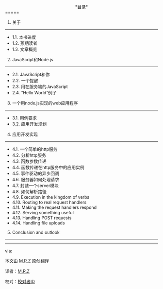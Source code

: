 <center>*目录*</center>
=====

1. 关于
----
- 1.1. 本书进度
- 1.2. 预期读者
- 1.3. 文章概览

2. JavaScript和Node.js
----
- 2.1. JavaScript和你
- 2.2. 一个提醒
- 2.3. 用在服务端的JavaScript
- 2.4. “Hello World”例子

3. 一个用node.js实现的web应用程序
----
- 3.1. 用例要求
- 3.2. 应用开发规划

4. 应用开发实现
----
- 4.1. 一个简单的http服务
- 4.2. 分析http服务
- 4.3. 函数参数传递
- 4.4. 函数传递在http服务中的应用实例
- 4.5. 事件驱动的异步回调
- 4.6. 服务器如何处理请求
- 4.7. 封装一个server模块
- 4.8. 如何解析路径
- 4.9. Execution in the kingdom of verbs
- 4.10. Routing to real request handlers
- 4.11. Making the request handlers respond
- 4.12. Serving something useful
- 4.13. Handling POST requests
- 4.14. Handling file uploads

5. Conclusion and outlook
----



---

via: 

本文由 [M.R.Z](https://github.com/GdZ/NodeBeginnerBook) 原创翻译

译者：[M.R.Z](https://github.com/GdZ)

校对：[校对者ID](https://github.com/校对者ID)
